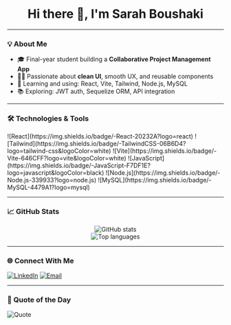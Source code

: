 <h1 align="center">Hi there 👋, I'm Sarah Boushaki</h1>


---

### 💡 About Me

- 🎓 Final-year student building a **Collaborative Project Management App**
- 👩‍💻 Passionate about **clean UI**, smooth UX, and reusable components
- 🚀 Learning and using: React, Vite, Tailwind, Node.js, MySQL
- 📚 Exploring: JWT auth, Sequelize ORM, API integration

---

### 🛠️ Technologies & Tools

<link rel="stylesheet" type='text/css' href="https://cdn.jsdelivr.net/gh/devicons/devicon@latest/devicon.min.css" />
![React](https://img.shields.io/badge/-React-20232A?logo=react)
![Tailwind](https://img.shields.io/badge/-TailwindCSS-06B6D4?logo=tailwind-css&logoColor=white)
![Vite](https://img.shields.io/badge/-Vite-646CFF?logo=vite&logoColor=white)
![JavaScript](https://img.shields.io/badge/-JavaScript-F7DF1E?logo=javascript&logoColor=black)
![Node.js](https://img.shields.io/badge/-Node.js-339933?logo=node.js)
![MySQL](https://img.shields.io/badge/-MySQL-4479A1?logo=mysql)

---

### 📈 GitHub Stats

<p align="center">
  <img src="https://github-readme-stats.vercel.app/api?username=sarahboushaki&show_icons=true&theme=tokyonight" alt="GitHub stats" />
  <br />
  <img src="https://github-readme-stats.vercel.app/api/top-langs/?username=sarahboushaki&layout=compact&theme=tokyonight" alt="Top languages" />
</p>

---

### 🌐 Connect With Me

[![LinkedIn](https://img.shields.io/badge/-LinkedIn-blue?logo=linkedin&style=flat)](https://linkedin.com/in/your-link)
[![Email](https://img.shields.io/badge/-Email-EA4335?logo=gmail&logoColor=white)](mailto:youremail@example.com)

---

### 💬 Quote of the Day

![Quote](https://quotes-github-readme.vercel.app/api)

